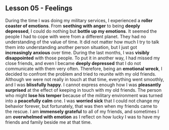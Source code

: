 ## Lesson 05 - Feelings

During the time I was doing my military services, I experienced a **roller coaster of emotions**. From **seething with anger** to being **deeply depressed**, I could do nothing but **bottle up my emotions**. It seemed the people I had to cope with were from a different planet. They had no understanding of the value of time. It did not matter how much I try to talk them into understanding another person situation, but I just got **increasingly anxious** over time. During the last months, I was **visibly disappointed** with those people. To put it in another way, I had missed my close friends, and even I became **deeply depressed** that I do not communicate with them very often. Therefore, being an **emotional wreck**, I decided to confront the problem and tried to reunite with my old friends. Although we were not really in touch at that time, everything went smoothly, and I was **blissfully happy**. I cannot express enough how I was **pleasantly surprised** at the effect of keeping in touch with my old friends. The person who might **lose his temper** because of the military environment was turned into a **peacefully calm** one. I was **worried sick** that I could not change my behavior forever, but fortunately, that was then when my friends came to the rescue. I am **immensely grateful** to all of my friends, and sometimes I am **overwhelmed with emotion** as I reflect on how lucky I was to have my friends and family beside me at that time.
